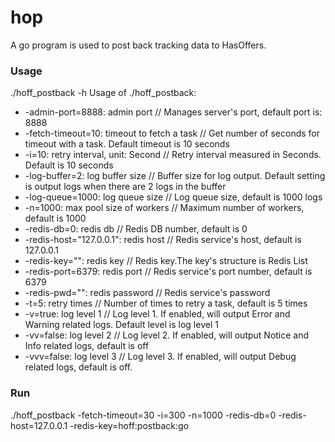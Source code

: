 # hop
A go program is used to post back tracking data to HasOffers.

### Usage
./hoff_postback -h
Usage of ./hoff_postback:
- -admin-port=8888: admin port                // Manages server's port, default port is: 8888
- -fetch-timeout=10: timeout to fetch a task  // Get number of seconds for timeout with a task. Default timeout is 10 seconds
- -i=10: retry interval, unit: Second         // Retry interval measured in Seconds. Default is 10 seconds
- -log-buffer=2: log buffer size              // Buffer size for log output. Default setting is output logs when there are 2 logs in the buffer
- -log-queue=1000: log queue size             // Log queue size, default is 1000 logs
- -n=1000: max pool size of workers           // Maximum number of workers, default is 1000
- -redis-db=0: redis db                       // Redis DB number, default is 0
- -redis-host="127.0.0.1": redis host         // Redis service's host, default is 127.0.0.1
- -redis-key="": redis key                    // Redis key.The key's structure is Redis List
- -redis-port=6379: redis port                // Redis service's port number, default is 6379
- -redis-pwd="": redis password               // Redis service's password
- -t=5: retry times                           // Number of times to retry a task, default is 5 times
- -v=true: log level 1                        // Log level 1. If enabled, will output Error and Warning related logs. Default level is log level 1
- -vv=false: log level 2                      // Log level 2. If enabled, will output Notice and Info related logs, default is off
- -vvv=false: log level 3                     // Log level 3. If enabled, will output Debug related logs, default is off.

### Run
./hoff_postback -fetch-timeout=30 -i=300 -n=1000 -redis-db=0 -redis-host=127.0.0.1 -redis-key=hoff:postback:go
